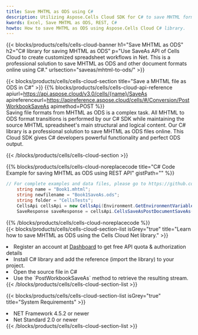 ```yaml
---
title: Save MHTML as ODS using C# 
description: Utilizing Aspose.Cells Cloud SDK for C# to save MHTML format file as ODS format file. 
kwords: Excel, Save MHTML as ODS, REST, C#
howto: How to save MHTML as ODS using Aspose.Cells Cloud C# library.
---
```



{{< blocks/products/cells/cells-cloud-banner h1="Save MHTML as ODS" h2="C# library for saving MHTML as ODS" p="Use SaveAs API of Cells Cloud to create customized spreadsheet workflows in Net. This is a professional solution to save MHTML as ODS and other document formats online using C#." urlsection="saveas/mhtml-to-ods/" >}}

{{< blocks/products/cells/cells-cloud-section  title="Save a MHTML file as ODS in C#" >}}
{{% blocks/products/cells/cells-cloud-api-reference  apiurl=https://api.aspose.cloud/v3.0/cells/{name}/SaveAs  apireferenceurl=https://apireference.aspose.cloud/cells/#/Conversion/PostWorkbookSaveAs  apimethod=POST %}}
<br/>
Saving file formats from MHTML as ODS is a complex task. All MHTML to ODS format transitions is performed by our C# SDK while maintaining the source MHTML spreadsheet's main structural and logical content. Our C# library is a professional solution to save MHTML as ODS files online. This Cloud SDK gives C# developers powerful functionality and perfect ODS output.

{{< /blocks/products/cells/cells-cloud-section >}}

{{% blocks/products/cells/cells-cloud-noreplacecode title="C# Code Example for saving MHTML as ODS using REST API" gistPath="" %}}
  
```cs
// For complete examples and data files, please go to https://github.com/aspose-cells-cloud/aspose-cells-cloud-dotnet/
    string name = "Book1.mhtml";
    string newfilename = "Book1SaveAs.ods";
    string folder = "CellsTests";
    CellsApi cellsApi = new CellsApi(Environment.GetEnvironmentVariable("ProductClientId"), Environment.GetEnvironmentVariable("ProductClientSecret"));
    SaveResponse saveResponse = cellsApi.CellsSaveAsPostDocumentSaveAs(name, null, newfilename, null,null,folder);
```
  
{{% /blocks/products/cells/cells-cloud-noreplacecode  %}}
<br/>
{{< blocks/products/cells/cells-cloud-section-list isGrey="true"  title="Learn how to save MHTML as ODS using the Cells Cloud Net library." >}}
<li>Register an account at <a href="https://dashboard.aspose.cloud/">Dashboard</a> to get free API quota & authorization details</li>
<li>Install C# library and add the reference (import the library) to your project.</li>
<li>Open the source file in C#</li>
<li>Use the `PostWorkbookSaveAs` method to retrieve the resulting stream.</li>
{{< /blocks/products/cells/cells-cloud-section-list >}}

{{< blocks/products/cells/cells-cloud-section-list isGrey="true"  title="System Requirements" >}}
<li>NET Framework 4.5.2 or newer</li>
<li>Net Standard 2.0 or newer</li>
{{< /blocks/products/cells/cells-cloud-section-list >}}
